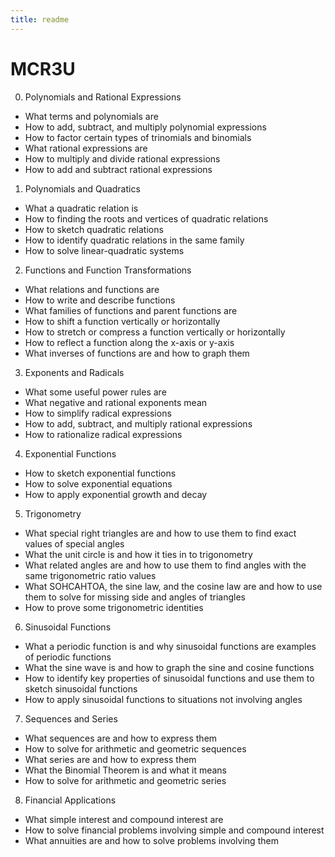 ```yaml
---
title: readme
---
```



# MCR3U

0. Polynomials and Rational Expressions
 * What terms and polynomials are
 * How to add, subtract, and multiply polynomial expressions
 * How to factor certain types of trinomials and binomials
 * What rational expressions are
 * How to multiply and divide rational expressions
 * How to add and subtract rational expressions

1. Polynomials and Quadratics
 * What a quadratic relation is
 * How to finding the roots and vertices of quadratic relations
 * How to sketch quadratic relations
 * How to identify quadratic relations in the same family
 * How to solve linear-quadratic systems

2. Functions and Function Transformations
 * What relations and functions are
 * How to write and describe functions
 * What families of functions and parent functions are
 * How to shift a function vertically or horizontally
 * How to stretch or compress a function vertically or horizontally
 * How to reflect a function along the x-axis or y-axis 
 * What inverses of functions are and how to graph them

3. Exponents and Radicals
 * What some useful power rules are
 * What negative and rational exponents mean
 * How to simplify radical expressions
 * How to add, subtract, and multiply rational expressions 
 * How to rationalize radical expressions

4. Exponential Functions
 * How to sketch exponential functions
 * How to solve exponential equations
 * How to apply exponential growth and decay

5. Trigonometry 
 * What special right triangles are and how to use them to find exact values of special angles
 * What the unit circle is and how it ties in to trigonometry
 * What related angles are and how to use them to find angles with the same trigonometric ratio values
 * What SOHCAHTOA, the sine law, and the cosine law are and how to use them to solve for missing side and angles of triangles
 * How to prove some trigonometric identities

6. Sinusoidal Functions
 * What a periodic function is and why sinusoidal functions are examples of periodic functions
 * What the sine wave is and how to graph the sine and cosine functions
 * How to identify key properties of sinusoidal functions and use them to sketch sinusoidal functions
 * How to apply sinusoidal functions to situations not involving angles

7. Sequences and Series
 * What sequences are and how to express them
 * How to solve for arithmetic and geometric sequences
 * What series are and how to express them
 * What the Binomial Theorem is and what it means
 * How to solve for arithmetic and geometric series

8. Financial Applications
 * What simple interest and compound interest are
 * How to solve financial problems involving simple and compound interest
 * What annuities are and how to solve problems involving them